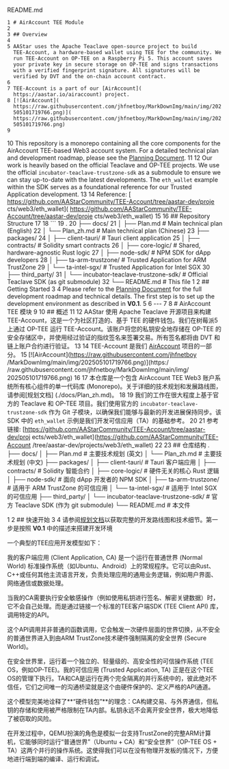 
  README.md

    1 # AirAccount TEE Module
    2 
    3 ## Overview
    4 
    5 AAStar uses the Apache Teaclave open-source project to build
      TEE-Account, a hardware-based wallet using TEE for the community. We
      run TEE-Account on OP-TEE on a Raspberry Pi 5. This account saves
      your private key in secure storage on OP-TEE and signs transactions
      with a verified fingerprint signature. All signatures will be
      verified by DVT and the on-chain account contract.
    6 
    7 TEE-Account is a part of our [AirAccount](
      https://aastar.io/airaccount) project.
    8 [![AirAccount](
      https://raw.githubusercontent.com/jhfnetboy/MarkDownImg/main/img/202
      505101719766.png)](
      https://raw.githubusercontent.com/jhfnetboy/MarkDownImg/main/img/202
      505101719766.png)
    9 
   10 This repository is a monorepo containing all the core components for
      the AirAccount TEE-based Web3 account system. For a detailed
      technical plan and development roadmap, please see the [Planning 
      Document](./docs/Plan.md).
   11 
   12 Our work is heavily based on the official Teaclave and OP-TEE
      projects. We use the official `incubator-teaclave-trustzone-sdk` as
      a submodule to ensure we can stay up-to-date with the latest
      developments. The `eth_wallet` example within the SDK serves as a
      foundational reference for our Trusted Application development.
   13 
   14 Reference: [
      https://github.com/AAStarCommunity/TEE-Account/tree/aastar-dev/proje
      cts/web3/eth_wallet](
      https://github.com/AAStarCommunity/TEE-Account/tree/aastar-dev/proje
      cts/web3/eth_wallet)
   15 
   16 ## Repository Structure
   17 
   18 ```
   19 .
   20 ├── docs/
   21 │   ├── Plan.md          # Main technical plan (English)
   22 │   └── Plan_zh.md       # Main technical plan (Chinese)
   23 ├── packages/
   24 │   ├── client-tauri/      # Tauri client application
   25 │   ├── contracts/         # Solidity smart contracts
   26 │   ├── core-logic/        # Shared, hardware-agnostic Rust logic
   27 │   ├── node-sdk/          # NPM SDK for dApp developers
   28 │   ├── ta-arm-trustzone/  # Trusted Application for ARM TrustZone
   29 │   └── ta-intel-sgx/      # Trusted Application for Intel SGX
   30 ├── third_party/
   31 │   └── incubator-teaclave-trustzone-sdk/ # Official Teaclave SDK
      (as git submodule)
   32 └── README.md            # This file
    1 
    2 ## Getting Started
    3 
    4 Please refer to the [Planning Document](./docs/Plan.md) for the full
      development roadmap and technical details. The first step is to set
      up the development environment as described in **V0.1**.
    5 
    6 ---
    7 
    8 # AirAccount TEE 模块
    9 
   10 ## 概述
   11 
   12 AAStar 使用 Apache Teaclave 开源项目来构建 
      TEE-Account，这是一个为社区打造的、基于 TEE 
      的硬件钱包。我们在树莓派5上通过 OP-TEE 运行 
      TEE-Account。该账户将您的私钥安全地存储在 OP-TEE 
      的安全存储区中，并使用经过验证的指纹签名来签署交易。所有签名都将由 
      DVT 和链上账户合约进行验证。
   13 
   14 TEE-Account 是我们 [AirAccount](https://aastar.io/airaccount) 
      项目的一部分。
   15 [![AirAccount](https://raw.githubusercontent.com/jhfnetboy
      /MarkDownImg/main/img/202505101719766.png)](https:/
      /raw.githubusercontent.com/jhfnetboy/MarkDownImg/main/img/
      202505101719766.png)
   16 
   17 本仓库是一个包含 AirAccount TEE Web3
      账户系统所有核心组件的单一代码库
      (Monorepo)。关于详细的技术规划和发展路线图，请参阅[规划文档]
      (./docs/Plan_zh.md)。
   18 
   19 我们的工作在很大程度上基于官方的 Teaclave 和 OP-TEE
      项目。我们使用官方的 `incubator-teaclave-trustzone-sdk` 作为 Git
      子模块，以确保我们能够与最新的开发进展保持同步。该 SDK 中的
      `eth_wallet` 示例是我们开发可信应用（TA）的基础参考。
   20 
   21 参考链接:
      [https://github.com/AAStarCommunity/TEE-Account/tree/aastar-dev/proj
      ects/web3/eth_wallet](https://github.com/AAStarCommunity/TEE-Account
      /tree/aastar-dev/projects/web3/eth_wallet)
   22 
   23 ## 仓库结构
  .
  ├── docs/
  │   ├── Plan.md          # 主要技术规划 (英文)
  │   └── Plan_zh.md       # 主要技术规划 (中文)
  ├── packages/
  │   ├── client-tauri/      # Tauri 客户端应用
  │   ├── contracts/         # Solidity 智能合约
  │   ├── core-logic/        # 硬件无关的核心 Rust 逻辑
  │   ├── node-sdk/          # 面向 dApp 开发者的 NPM SDK
  │   ├── ta-arm-trustzone/  # 适用于 ARM TrustZone 的可信应用
  │   └── ta-intel-sgx/      # 适用于 Intel SGX 的可信应用
  ├── third_party/
  │   └── incubator-teaclave-trustzone-sdk/ # 官方 Teaclave SDK (作为 git
  submodule)
  └── README.md            # 本文件

   1 
   2 ## 快速开始
   3 
   4 请参阅[规划文档](./docs/Plan_zh.md
     )以获取完整的开发路线图和技术细节。第一步是按照 **V0.1**
     中的描述来搭建开发环境


一个典型的TEE应用开发模型如下：

我的客户端应用 (Client Application, CA) 是一个运行在普通世界 (Normal World) 标准操作系统（如Ubuntu、Android）上的常规程序。它可以由Rust、C++或任何其他主流语言开发，负责处理应用的通用业务逻辑，例如用户界面、网络通信或数据处理。

当我的CA需要执行安全敏感操作（例如使用私钥进行签名、解密关键数据）时，它不会自己处理。而是通过链接一个标准的TEE客户端SDK (TEE Client API) 库，调用特定的API。

这个API调用并非普通的函数调用，它会触发一次硬件层面的世界切换，从不安全的普通世界进入到由ARM TrustZone技术硬件强制隔离的安全世界 (Secure World)。

在安全世界里，运行着一个独立的、轻量级的、高安全性的可信操作系统 (TEE OS，例如OP-TEE)。我的可信应用 (Trusted Application, TA) 正是在这个TEE OS的管理下执行。TA和CA是运行在两个完全隔离的并行系统中的，彼此绝对不信任，它们之间唯一的沟通桥梁就是这个由硬件保护的、定义严格的API通道。

这个模型完美地诠释了**“硬件钱包”**的理念：CA构建交易、与外界通信，但私钥的存储和使用被严格限制在TA内部。私钥永远不会离开安全世界，极大地降低了被窃取的风险。

在开发过程中，QEMU扮演的角色是模拟一台支持TrustZone的完整ARM计算机，它能够同时运行“普通世界”（Ubuntu + CA）和“安全世界”（OP-TEE OS + TA）这两个并行的操作系统。这使得我们可以在没有物理开发板的情况下，方便地进行端到端的编译、运行和调试。
